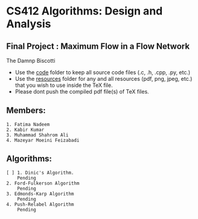 # CS412 Algorithms: Design and Analysis

## Final Project : Maximum Flow in a Flow Network

The Damnp Biscotti
	
- Use the [code](/code) folder to keep all source code files (.c, .h, .cpp, .py, etc.)
- Use the [resources](/resources) folder for any and all resources (pdf, png, jpeg, etc.) that you wish to use inside the TeX file.
- Please dont push the compiled pdf file(s) of TeX files.

## Members: 
	1. Fatima Nadeem
  	2. Kabir Kumar
	3. Muhammad Shahrom Ali
	4. Mazeyar Moeini Feizabadi

## Algorithms:
	[ ] 1. Dinic's Algorithm. 
		Pending
	2. Ford-Fulkerson Algorithm
		Pending
	3. Edmonds-Karp Algorithm
		Pending
	4. Push-Relabel Algorithm
		Pending
